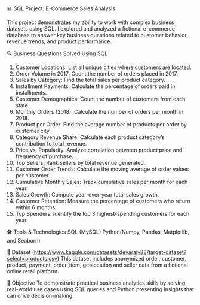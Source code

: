 📊 SQL Project: E-Commerce Sales Analysis

This project demonstrates my ability to work with complex business datasets using SQL. I explored and analyzed a fictional e-commerce database to answer key business questions related to customer behavior, revenue trends, and product performance.

🔍 Business Questions Solved Using SQL
1. Customer Locations: List all unique cities where customers are located.
2. Order Volume in 2017: Count the number of orders placed in 2017.
3. Sales by Category: Find the total sales per product category.
4. Installment Payments: Calculate the percentage of orders paid in installments.
5. Customer Demographics: Count the number of customers from each state.
6. Monthly Orders (2018): Calculate the number of orders per month in 2018.
7. Product per Order: Find the average number of products per order by customer city.
8. Category Revenue Share: Calculate each product category’s contribution to total revenue.
9. Price vs. Popularity: Analyze correlation between product price and frequency of purchase.
10. Top Sellers: Rank sellers by total revenue generated.
11. Customer Order Trends: Calculate the moving average of order values per customer.
12. Cumulative Monthly Sales: Track cumulative sales per month for each year.
13. Sales Growth: Compute year-over-year total sales growth.
14. Customer Retention: Measure the percentage of customers who return within 6 months.
15. Top Spenders: Identify the top 3 highest-spending customers for each year.

🛠 Tools & Technologies
SQL (MySQL)
Python(Numpy, Pandas, Matplotlib, and Seaborn)

📁 Dataset
(https://www.kaggle.com/datasets/devarajv88/target-dataset?select=products.csv)
This dataset includes anonymized order, customer, product, payment, order_item, geolocation and seller data from a fictional online retail platform.

🧠 Objective
To demonstrate practical business analytics skills by solving real-world use cases using SQL queries and Python presenting insights that can drive decision-making.


